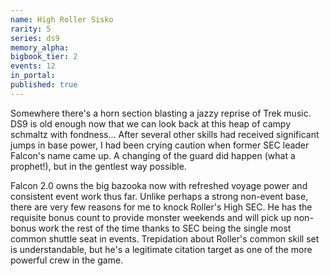```yaml
---
name: High Roller Sisko
rarity: 5
series: ds9
memory_alpha:
bigbook_tier: 2
events: 12
in_portal:
published: true
---
```


Somewhere there's a horn section blasting a jazzy reprise of Trek music. DS9 is old enough now that we can look back at this heap of campy schmaltz with fondness... After several other skills had received significant jumps in base power, I had been crying caution when former SEC leader Falcon's name came up. A changing of the guard did happen (what a prophet!), but in the gentlest way possible.

Falcon 2.0 owns the big bazooka now with refreshed voyage power and consistent event work thus far. Unlike perhaps a strong non-event base, there are very few reasons for me to knock Roller's High SEC. He has the requisite bonus count to provide monster weekends and will pick up non-bonus work the rest of the time thanks to SEC being the single most common shuttle seat in events. Trepidation about Roller's common skill set is understandable, but he's a legitimate citation target as one of the more powerful crew in the game.
